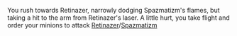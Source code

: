 You rush towards Retinazer, narrowly dodging Spazmatizm's flames, but taking a hit to the arm from Retinazer's laser.  A little hurt, you take flight and order your minions to attack [Retinazer](./scene4A2a.md)/[Spazmatizm](./scene4A2b.md)